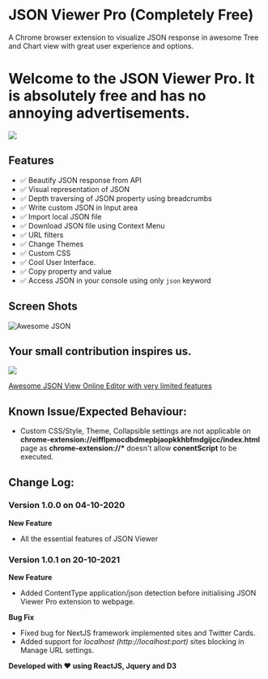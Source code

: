 # JSON Viewer Pro (Completely Free)

A Chrome browser extension to visualize JSON response in awesome Tree and Chart view with great user experience and options.


# Welcome to the JSON Viewer Pro. It is absolutely free and has no annoying advertisements.

[![](https://raw.githubusercontent.com/rbrahul/Awesome-JSON-Viewer/master/chrome-web-store.png)](https://chrome.google.com/webstore/detail/json-viewer-pro/eifflpmocdbdmepbjaopkkhbfmdgijcc)




## Features

* ✅ Beautify JSON response from API
* ✅ Visual representation of JSON
* ✅ Depth traversing of JSON property using breadcrumbs
* ✅ Write custom JSON in Input area
* ✅ Import local JSON file
* ✅ Download JSON file using Context Menu
* ✅ URL filters
* ✅ Change Themes
* ✅ Custom CSS
* ✅ Cool User Interface.
* ✅ Copy property and value
* ✅ Access JSON in your console using only `json` keyword

## Screen Shots
![Awesome JSON](https://raw.githubusercontent.com/rbrahul/Awesome-JSON/master/awesome-json-slideshow.gif "Awesome JSON an awesome Chrome extension to assist development")


## Your small contribution inspires us.

[![](https://www.buymeacoffee.com/assets/img/custom_images/orange_img.png)](https://www.buymeacoffee.com/awesomejson)



[Awesome JSON View Online Editor with very limited features](https://rbrahul.github.io/Awesome-JSON-Viewer/# "Awesome JSON Viewer")



## Known Issue/Expected Behaviour:

 * Custom CSS/Style, Theme, Collapsible settings are not applicable on **chrome-extension://eifflpmocdbdmepbjaopkkhbfmdgijcc/index.html** page as **chrome-extension://\*** doesn't allow **conentScript** to be executed.



## Change Log:

### Version 1.0.0 on  04-10-2020
**New Feature**
  - All the essential features of JSON Viewer

### Version 1.0.1 on  20-10-2021
**New Feature**
  - Added ContentType application/json detection before initialising JSON Viewer Pro extension to webpage.

**Bug Fix**
- Fixed bug for NextJS framework implemented sites and Twitter Cards.
- Added support for *localhost (http://localhost:port)* sites blocking in Manage URL settings.


**Developed with ♥ using ReactJS, Jquery and D3**
